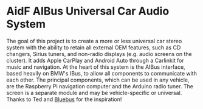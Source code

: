 # AidF AIBus Universal Car Audio System
The goal of this project is to create a more or less universal car stereo system with the ability to retain all external OEM features, such as CD changers, Sirius tuners, and non-radio displays (e.g. audio screens on the cluster). It adds Apple CarPlay and Android Auto through a Carlinkit for music and navigation. At the heart of this system is the AIBus interface, based heavily on BMW's IBus, to allow all components to communicate with each other. The principal components, which can be used in any vehicle, are the Raspberry Pi navigation computer and the Arduino radio tuner. The screen is a separate module and may be vehicle-specific or universal.
Thanks to Ted and [Bluebus](https://github.com/tedsalmon/BlueBus.git) for the inspiration!